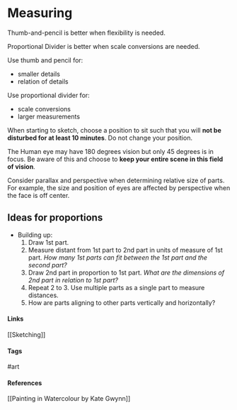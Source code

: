 # Measuring

Thumb-and-pencil is better when flexibility is needed.

Proportional Divider is better when scale conversions are needed.

Use thumb and pencil for:
- smaller details
- relation of details

Use proportional divider for:
- scale conversions
- larger measurements 

When starting to sketch, choose a position to sit such that you will **not be disturbed for at least 10 minutes**. Do not change your position.

The Human eye may have 180 degrees vision but only 45 degrees is in focus. Be aware of this and choose to **keep your entire scene in this field of vision**.

Consider parallax and perspective when determining relative size of parts. For example, the size and position of eyes are affected by perspective when the face is off center.

## Ideas for proportions
- Building up:
	1. Draw 1st part. 
	2. Measure distant from 1st part to 2nd part in units of measure of 1st part. *How many 1st parts can fit between the 1st part and the second part?*
	3. Draw 2nd part in proportion to 1st part. *What are the dimensions of 2nd part in relation to 1st part?*
	4. Repeat 2 to 3. Use multiple parts as a single part to measure distances.
	5. How are parts aligning to other parts vertically and horizontally?

#### Links
[[Sketching]]

#### Tags
#art
#### References
[[Painting in Watercolour by Kate Gwynn]]